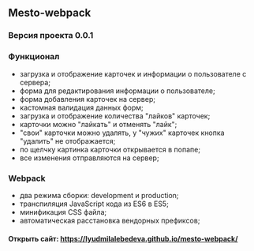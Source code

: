 ## Mesto-webpack 
### Версия проекта 0.0.1

### Функционал
- загрузка и отображение карточек и информации о пользователе с сервера;
- форма для редактирования информации о пользователе;
- форма добавления карточек на сервер;
- кастомная валидация данных форм;
- загрузка и отображение количества "лайков" карточек;
- карточки можно "лайкать" и отменять "лайк";
- "свои" карточки можно удалять, у "чужих" карточек кнопка "удалить" не отображается;
- по щелчку картинка карточки открывается в попапе;
- все изменения отправляются на сервер;

### Webpack
- два режима сборки: development и production;
- транспиляция JavaScript кода из ES6 в ES5;
- минификация CSS файла;
- автоматическая расстановка вендорных префиксов;

#### Открыть сайт: https://lyudmilalebedeva.github.io/mesto-webpack/
